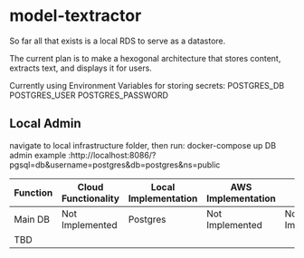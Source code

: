 # model-textractor

So far all that exists is a local RDS to serve as a datastore. 

The current plan is to make a hexogonal architecture that stores content, extracts text, and displays it for users.

Currently using Environment Variables for storing secrets:
POSTGRES_DB
POSTGRES_USER
POSTGRES_PASSWORD


## Local Admin
navigate to local infrastructure folder, then run: docker-compose up
DB admin example :http://localhost:8086/?pgsql=db&username=postgres&db=postgres&ns=public

|Function   | Cloud Functionality | Local Implementation  | AWS Implementation   |  CI / CD      |    Tests       |
|-----------|---------------------|-----------------------|----------------------|---------------|----------------|
|Main DB    | Not Implemented     | Postgres              | Not Implemented      |Not Implemented|Not Implemented |
|TBD        |